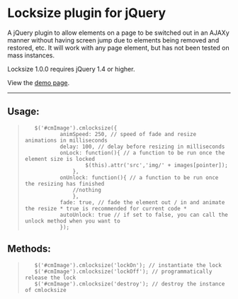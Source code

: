 Locksize plugin for jQuery
===========================

A jQuery plugin to allow elements on a page to be switched out in an AJAXy manner without having screen jump due to elements being removed and restored, etc. It will work with any page element, but has not been tested on mass instances. 

Locksize 1.0.0 requires jQuery 1.4 or higher.

View the [demo page](http://coxmediagroup.github.com/jquery-locksize/ "on github").

***

## Usage:

>        $('#cmImage').cmlocksize({
>                animSpeed: 250, // speed of fade and resize animations in milliseconds
>                delay: 100, // delay before resizing in milliseconds
>                onLock: function(){ // a function to be run once the element size is locked
>                        $(this).attr('src','img/' + images[pointer]);
>                    },
>                onUnlock: function(){ // a function to be run once the resizing has finished
>                    //nothing
>                    },
>                fade: true, // fade the element out / in and animate the resize * true is recommended for current code *
>                autoUnlock: true // if set to false, you can call the unlock method when you want to
>                });

## Methods:

>        $('#cmImage').cmlocksize('lockOn'); // instantiate the lock
>        $('#cmImage').cmlocksize('lockOff'); // programmatically release the lock
>        $('#cmImage').cmlocksize('destroy'); // destroy the instance of cmlocksize
